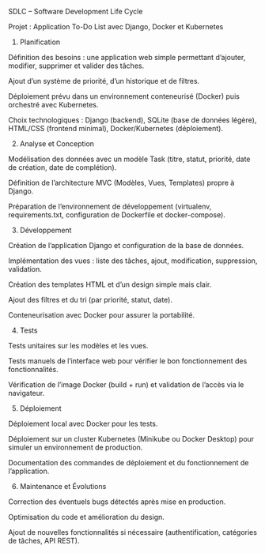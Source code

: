 SDLC – Software Development Life Cycle

Projet : Application To-Do List avec Django, Docker et Kubernetes

1. Planification

Définition des besoins : une application web simple permettant d’ajouter, modifier, supprimer et valider des tâches.

Ajout d’un système de priorité, d’un historique et de filtres.

Déploiement prévu dans un environnement conteneurisé (Docker) puis orchestré avec Kubernetes.

Choix technologiques : Django (backend), SQLite (base de données légère), HTML/CSS (frontend minimal), Docker/Kubernetes (déploiement).

2. Analyse et Conception

Modélisation des données avec un modèle Task (titre, statut, priorité, date de création, date de complétion).

Définition de l’architecture MVC (Modèles, Vues, Templates) propre à Django.

Préparation de l’environnement de développement (virtualenv, requirements.txt, configuration de Dockerfile et docker-compose).

3. Développement

Création de l’application Django et configuration de la base de données.

Implémentation des vues : liste des tâches, ajout, modification, suppression, validation.

Création des templates HTML et d’un design simple mais clair.

Ajout des filtres et du tri (par priorité, statut, date).

Conteneurisation avec Docker pour assurer la portabilité.

4. Tests

Tests unitaires sur les modèles et les vues.

Tests manuels de l’interface web pour vérifier le bon fonctionnement des fonctionnalités.

Vérification de l’image Docker (build + run) et validation de l’accès via le navigateur.

5. Déploiement

Déploiement local avec Docker pour les tests.

Déploiement sur un cluster Kubernetes (Minikube ou Docker Desktop) pour simuler un environnement de production.

Documentation des commandes de déploiement et du fonctionnement de l’application.

6. Maintenance et Évolutions

Correction des éventuels bugs détectés après mise en production.

Optimisation du code et amélioration du design.

Ajout de nouvelles fonctionnalités si nécessaire (authentification, catégories de tâches, API REST).